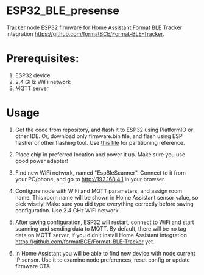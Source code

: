 # ESP32_BLE_presense
Tracker node ESP32 firmware for Home Assistant Format BLE Tracker integration https://github.com/formatBCE/Format-BLE-Tracker.

# Prerequisites:

1. ESP32 device
2. 2.4 GHz WiFi network
3. MQTT server

# Usage

1. Get the code from repository, and flash it to ESP32 using PlatformIO or other IDE.
Or, download only firmware.bin file, and flash using ESP flasher or other flashing tool.
Use [this file](https://github.com/formatBCE/ESP32_BLE_presense/blob/main/partitions_singleapp.csv) for partitioning reference.

2. Place chip in preferred location and power it up. Make sure you use good power adapter!

3. Find new WiFi network, named "EspBleScanner".
Connect to it from your PC/phone, and go to http://192.168.4.1 in your browser.

4. Configure node with WiFi and MQTT parameters, and assign room name. This room name will be shown in Home Assistant sensor value, so pick wisely!
Make sure you did type everything correctly before saving configuration.
Use 2.4 GHz WiFi network.

5. After saving configuration, ESP32 will restart, connect to WiFi and start scanning and sending data to MQTT. By default, there will be no tag data on MQTT server, if you didn't install Home Assistant integration https://github.com/formatBCE/Format-BLE-Tracker yet.
6. In Home Assistant you will be able to find new device with node current IP sensor. Use it to examine node preferences, reset config or update firmware OTA.



